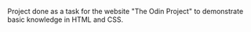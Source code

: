 Project done as a task for the website "The Odin Project" to demonstrate basic
knowledge in HTML and CSS.